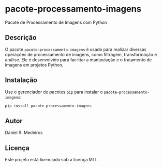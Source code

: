 # pacote-processamento-imagens

Pacote de Processamento de Imagens com Python

## Descrição

O pacote `pacote-processamento-imagens` é usado para realizar diversas operações de processamento de imagens, como filtragem, transformação e análise. Ele é desenvolvido para facilitar a manipulação e o tratamento de imagens em projetos Python.

## Instalação

Use o gerenciador de pacotes `pip` para instalar o `pacote-processamento-imagens`:

```bash
pip install pacote-processamento-imagens
```

## Autor
Daniel R. Medeiros

## Licença
Este projeto está licenciado sob a licença MIT.

